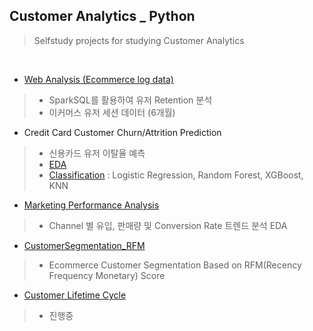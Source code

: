 
## Customer Analytics _ Python
>  Selfstudy projects for studying Customer Analytics

</br>

* [Web Analysis (Ecommerce log data)](https://nbviewer.jupyter.org/github/ttobaegi/Selfstudy_python/blob/main/Customer%20Analytics/WebAnalytics_Spark_EDA.ipynb)
>  * SparkSQL를 활용하여 유저 Retention 분석
>  * 이커머스 유저 세션 데이터 (6개월)

* Credit Card Customer Churn/Attrition Prediction
>  * 신용카드 유저 이탈율 예측
>  * [EDA](https://nbviewer.jupyter.org/github/ttobaegi/Selfstudy_python/blob/main/Customer%20Analytics/CreditCardCustomerChurn_EDA.ipynb) 
>  * [Classification](https://nbviewer.jupyter.org/github/ttobaegi/Selfstudy_python/blob/main/Customer%20Analytics/CreditCardCustomerChurn_Modeling.ipynb)  : Logistic Regression, Random Forest, XGBoost, KNN

* [Marketing Performance Analysis](https://nbviewer.jupyter.org/github/ttobaegi/Selfstudy_python/blob/main/Customer%20Analytics/MarketingAnalysis_EDA.ipynb)  
>  * Channel 별 유입, 판매량 및 Conversion Rate 트렌드 분석 EDA

* [CustomerSegmentation_RFM](https://nbviewer.jupyter.org/github/ttobaegi/Selfstudy_python/blob/main/Customer%20Analytics/CustomerSegmentation_RFM.ipynb)
>  * Ecommerce Customer Segmentation Based on RFM(Recency Frequency Monetary) Score

* [Customer Lifetime Cycle ](https://nbviewer.jupyter.org/github/ttobaegi/Selfstudy_python/blob/main/Customer%20Analytics/CustomerAnalysis%28CLV%2CAttritionPatterns%2CClustering%29.ipynb)
>  * 진행중

